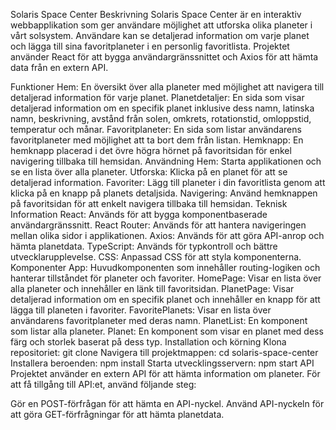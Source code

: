 Solaris Space Center
Beskrivning
Solaris Space Center är en interaktiv webbapplikation som ger användare möjlighet att utforska olika planeter i vårt solsystem. Användare kan se detaljerad information om varje planet och lägga till sina favoritplaneter i en personlig favoritlista. Projektet använder React för att bygga användargränssnittet och Axios för att hämta data från en extern API.

Funktioner
Hem: En översikt över alla planeter med möjlighet att navigera till detaljerad information för varje planet.
Planetdetaljer: En sida som visar detaljerad information om en specifik planet inklusive dess namn, latinska namn, beskrivning, avstånd från solen, omkrets, rotationstid, omloppstid, temperatur och månar.
Favoritplaneter: En sida som listar användarens favoritplaneter med möjlighet att ta bort dem från listan.
Hemknapp: En hemknapp placerad i det övre högra hörnet på favoritsidan för enkel navigering tillbaka till hemsidan.
Användning
Hem: Starta applikationen och se en lista över alla planeter.
Utforska: Klicka på en planet för att se detaljerad information.
Favoriter: Lägg till planeter i din favoritlista genom att klicka på en knapp på planets detaljsida.
Navigering: Använd hemknappen på favoritsidan för att enkelt navigera tillbaka till hemsidan.
Teknisk Information
React: Används för att bygga komponentbaserade användargränssnitt.
React Router: Används för att hantera navigeringen mellan olika sidor i applikationen.
Axios: Används för att göra API-anrop och hämta planetdata.
TypeScript: Används för typkontroll och bättre utvecklarupplevelse.
CSS: Anpassad CSS för att styla komponenterna.
Komponenter
App: Huvudkomponenten som innehåller routing-logiken och hanterar tillståndet för planeter och favoriter.
HomePage: Visar en lista över alla planeter och innehåller en länk till favoritsidan.
PlanetPage: Visar detaljerad information om en specifik planet och innehåller en knapp för att lägga till planeten i favoriter.
FavoritePlanets: Visar en lista över användarens favoritplaneter med deras namn.
PlanetList: En komponent som listar alla planeter.
Planet: En komponent som visar en planet med dess färg och storlek baserat på dess typ.
Installation och körning
Klona repositoriet: git clone <repository-url>
Navigera till projektmappen: cd solaris-space-center
Installera beroenden: npm install
Starta utvecklingsservern: npm start
API
Projektet använder en extern API för att hämta information om planeter. För att få tillgång till API:et, använd följande steg:

Gör en POST-förfrågan för att hämta en API-nyckel.
Använd API-nyckeln för att göra GET-förfrågningar för att hämta planetdata.
